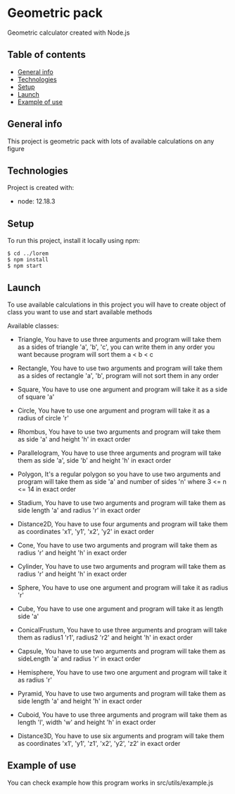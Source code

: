 # Geometric pack

Geometric calculator created with Node.js

## Table of contents

- [General info](#general-info)
- [Technologies](#technologies)
- [Setup](#setup)
- [Launch](#launch)
- [Example of use](#example-of-use)

## General info

This project is geometric pack with lots of available calculations on any figure

## Technologies

Project is created with:

- node: 12.18.3

## Setup

To run this project, install it locally using npm:

```
$ cd ../lorem
$ npm install
$ npm start
```

## Launch

To use available calculations in this project you will have to create object of class you want to use and start available methods

Available classes:

- Triangle, You have to use three arguments and program will take
  them as a sides of triangle 'a', 'b', 'c', you can write them
  in any order you want because program will sort them a < b < c

- Rectangle, You have to use two arguments and program will take
  them as a sides of rectangle 'a', 'b', program will
  not sort them in any order

- Square, You have to use one argument and
  program will take it as a side of square 'a'

- Circle, You have to use one argument and
  program will take it as a radius of circle 'r'

- Rhombus, You have to use two arguments and
  program will take them as side 'a'
  and height 'h' in exact order

- Parallelogram, You have to use three arguments
  and program will take them as side 'a', side 'b'
  and height 'h' in exact order

- Polygon, It's a regular polygon so you have to
  use two arguments and program will take them as
  side 'a' and number of sides 'n' where 3 <= n <= 14
  in exact order

- Stadium, You have to use two arguments and
  program will take them as side length 'a'
  and radius 'r' in exact order

- Distance2D, You have to use four arguments
  and program will take them as coordinates
  'x1', 'y1', 'x2', 'y2' in exact order

- Cone, You have to use two arguments and
  program will take them as radius 'r' and
  height 'h' in exact order

- Cylinder, You have to use two arguments and
  program will take them as radius 'r' and
  height 'h' in exact order

- Sphere, You have to use one argument and
  program will take it as radius 'r'

- Cube, You have to use one argument and
  program will take it as length side 'a'

- ConicalFrustum, You have to use three
  arguments and program will take them as
  radius1 'r1', radius2 'r2' and height 'h'
  in exact order

- Capsule, You have to use two arguments
  and program will take them as sideLength
  'a' and radius 'r' in exact order

- Hemisphere, You have to use two one
  argument and program will take it as
  radius 'r'

- Pyramid, You have to use two arguments
  and program will take them as side length
  'a' and height 'h' in exact order

- Cuboid, You have to use three arguments
  and program will take them as length 'l',
  width 'w' and height 'h' in exact order

- Distance3D, You have to use six arguments
  and program will take them as coordinates
  'x1', 'y1', 'z1', 'x2', 'y2', 'z2' in exact
  order

## Example of use

You can check example how this program works in src/utils/example.js
